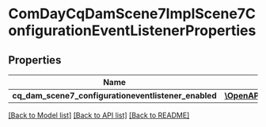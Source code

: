 # ComDayCqDamScene7ImplScene7ConfigurationEventListenerProperties

## Properties
Name | Type | Description | Notes
------------ | ------------- | ------------- | -------------
**cq_dam_scene7_configurationeventlistener_enabled** | [**\OpenAPI\Client\Model\ConfigNodePropertyBoolean**](ConfigNodePropertyBoolean.md) |  | [optional] 

[[Back to Model list]](../README.md#documentation-for-models) [[Back to API list]](../README.md#documentation-for-api-endpoints) [[Back to README]](../README.md)


